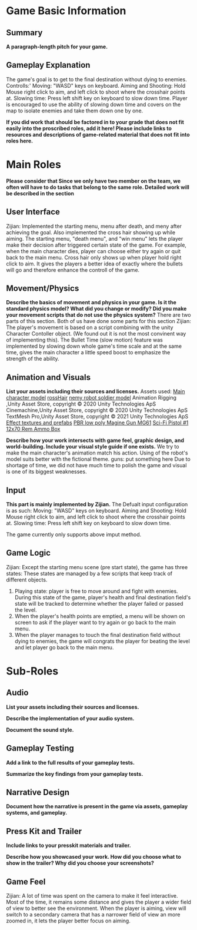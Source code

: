 # Game Basic Information #

## Summary ##

**A paragraph-length pitch for your game.**

## Gameplay Explanation ##

The game's goal is to get to the final destination without dying to enemies.
Controlls:'
Moving: "WASD" keys on keyboard.
Aiming and Shooting: Hold Mouse right click to aim, and left click to shoot where the crosshair points at.
Slowing time: Press left shift key on keyboard to slow down time.
Player is encouraged to use the ability of slowing down time and covers on the map to isolate enemies and take them down one by one.


**If you did work that should be factored in to your grade that does not fit easily into the proscribed roles, add it here! Please include links to resources and descriptions of game-related material that does not fit into roles here.**

# Main Roles #

**Please consider that Since we only have two member on the team, we often will have to do tasks that belong to the same role. Detailed work will be described in the section**

## User Interface

Zijian: Implemented the starting menu, menu after death, and meny after achieving the goal. Also implemented the cross hair showing up while aiming.
The starting menu, "death menu", and "win menu" lets the player make their decision after triggered certain state of the game. For example, when the main character dies, player can choose either try again or quit back to the main menu.
Cross hair only shows up when player hold right click to aim. It gives the players a better idea of exactly where the bullets will go and therefore enhance the controll of the game.


## Movement/Physics

**Describe the basics of movement and physics in your game. Is it the standard physics model? What did you change or modify? Did you make your movement scripts that do not use the physics system?** 
There are two parts of this section. Both of us have done some parts for this section
Zijian: The player's movement is based on a script combining with the unity Character Contoller object. (We found out it is not the most convinent way of implementing this).
The Bullet Time (slow motion) feature was implemented by slowing down whole game's time scale and at the same time, gives the main character a little speed boost to emphasize the strength of the ability.

## Animation and Visuals

**List your assets including their sources and licenses.**
Assets used:
[Main character model](https://assetstore.unity.com/packages/3d/characters/humanoids/adventurer-blake-158728)
[rossHair](ttps://assetstore.unity.com/packages/2d/gui/icons/crosshairs-plus-139902)
[nemy robot soldier model](https://assetstore.unity.com/packages/3d/characters/robots/robot-soldier-142438)
Animation Rigging ,Unity Asset Store, copyright © 2020 Unity Technologies ApS
Cinemachine,Unity Asset Store, copyright © 2020 Unity Technologies ApS
TextMesh Pro,Unity Asset Store, copyright © 2021 Unity Technologies ApS
[Effect textures and prefabs](https://assetstore.unity.com/packages/vfx/particles/effect-textures-and-prefabs-109031)
[PBR low poly Magine Gun MG61](https://assetstore.unity.com/packages/3d/pbr-low-poly-magine-gun-mg61-91261)
[Sci-Fi Pistol #1](https://assetstore.unity.com/packages/3d/props/guns/sci-fi-pistol-1-141442)
[12x70 Rem Ammo Box](https://assetstore.unity.com/packages/3d/props/weapons/12x70-rem-ammo-box-193342)

**Describe how your work intersects with game feel, graphic design, and world-building. Include your visual style guide if one exists.**
We try to make the main character's animation match his action.
Using of the robot's model suits better with the fictional theme.
guns: put something here
Due to shortage of time, we did not have much time to polish the game and visual is one of its biggest weaknesses.

## Input
**This part is mainly implemented by Zijian.**
The Defualt input configuration is as such:
Moving: "WASD" keys on keyboard.
Aiming and Shooting: Hold Mouse right click to aim, and left click to shoot where the crosshair points at.
Slowing time: Press left shift key on keyboard to slow down time.

The game currently only supports above imput method.

## Game Logic
Zijian: Except the starting menu scene (pre start state), the game has three states: 
These states are managed by a few scripts that keep track of different objects.
  1. Playing state: player is free to move around and fight with enemies. During this state of the game, player's health and final destination field's state will be tracked to determine whether the player failed or passed the level.
  2. When the player's health points are emptied, a menu will be shown on screen to ask if the player want to try again or go back to the main menu.
  3. When the player manages to touch the final destination field without dying to enemies, the game will congrats the player for beating the level and let player go back to the main menu. 

# Sub-Roles

## Audio

**List your assets including their sources and licenses.**

**Describe the implementation of your audio system.**

**Document the sound style.** 

## Gameplay Testing

**Add a link to the full results of your gameplay tests.**

**Summarize the key findings from your gameplay tests.**

## Narrative Design

**Document how the narrative is present in the game via assets, gameplay systems, and gameplay.** 

## Press Kit and Trailer

**Include links to your presskit materials and trailer.**

**Describe how you showcased your work. How did you choose what to show in the trailer? Why did you choose your screenshots?**



## Game Feel
Zijian: A lot of time was spent on the camera to make it feel interactive. Most of the time, it remains some distance and gives the player a wider field of view to better see the environment. When the player is aiming, view will switch to a secondary camera that has a narrower field of view an more zoomed in, it lets the player better focus on aiming. 
